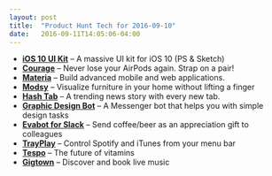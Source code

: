 ```yaml
---
layout: post
title:  "Product Hunt Tech for 2016-09-10"
date:   2016-09-11T14:05:06-04:00
---
```


* **[iOS 10 UI Kit](https://www.producthunt.com/tech/ios-10-ui-kit-2?utm_campaign=producthunt-api&utm_medium=api&utm_source=Application%3A+Daily+Digest+RSS+%28ID%3A+3202%29)** – A massive UI kit for iOS 10 (PS & Sketch)
* **[Courage](https://www.producthunt.com/tech/courage?utm_campaign=producthunt-api&utm_medium=api&utm_source=Application%3A+Daily+Digest+RSS+%28ID%3A+3202%29)** – Never lose your AirPods again. Strap on a pair!
* **[Materia](https://www.producthunt.com/tech/materia?utm_campaign=producthunt-api&utm_medium=api&utm_source=Application%3A+Daily+Digest+RSS+%28ID%3A+3202%29)** – Build advanced mobile and web applications.
* **[Modsy](https://www.producthunt.com/tech/modsy-2?utm_campaign=producthunt-api&utm_medium=api&utm_source=Application%3A+Daily+Digest+RSS+%28ID%3A+3202%29)** – Visualize furniture in your home without lifting a finger
* **[Hash Tab](https://www.producthunt.com/tech/hash-tab?utm_campaign=producthunt-api&utm_medium=api&utm_source=Application%3A+Daily+Digest+RSS+%28ID%3A+3202%29)** – A trending news story with every new tab.
* **[Graphic Design Bot](https://www.producthunt.com/tech/graphic-design-bot?utm_campaign=producthunt-api&utm_medium=api&utm_source=Application%3A+Daily+Digest+RSS+%28ID%3A+3202%29)** – A Messenger bot that helps you with simple design tasks
* **[Evabot for Slack](https://www.producthunt.com/tech/evabot-for-slack?utm_campaign=producthunt-api&utm_medium=api&utm_source=Application%3A+Daily+Digest+RSS+%28ID%3A+3202%29)** – Send coffee/beer as an appreciation gift to colleagues
* **[TrayPlay](https://www.producthunt.com/tech/trayplay?utm_campaign=producthunt-api&utm_medium=api&utm_source=Application%3A+Daily+Digest+RSS+%28ID%3A+3202%29)** – Control Spotify and iTunes from your menu bar
* **[Tespo](https://www.producthunt.com/tech/tespo?utm_campaign=producthunt-api&utm_medium=api&utm_source=Application%3A+Daily+Digest+RSS+%28ID%3A+3202%29)** – The future of vitamins
* **[Gigtown](https://www.producthunt.com/tech/gigtown?utm_campaign=producthunt-api&utm_medium=api&utm_source=Application%3A+Daily+Digest+RSS+%28ID%3A+3202%29)** – Discover and book live music
